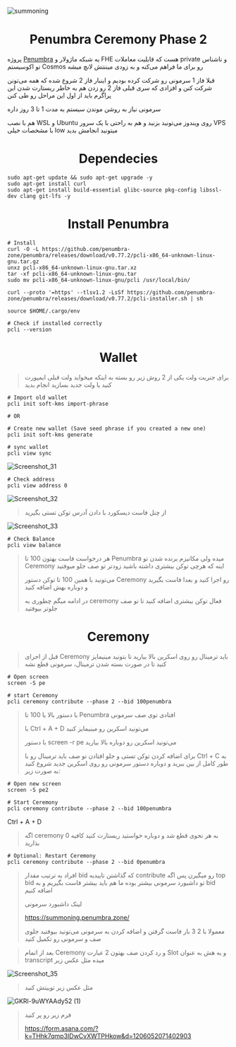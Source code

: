 ![summoning](https://github.com/0xmoei/penumbra-testnet/assets/90371338/b7920ab7-7216-4d76-88b2-7d3715153fc4)

<h1 align="center"> Penumbra Ceremony Phase 2 </h1>

پروژه [Penumbra](https://twitter.com/penumbrazone) یه شبکه ماژولار و FHE هست که قابلیت معاملات private و ناشناس تو اکوسیستم Cosmos رو برای ما فراهم می‌کنه و به زودی میننتش لانچ میشه

قبلا فاز 1 سرمونی رو شرکت کرده بودیم و اینبار فاز 2 شروع شده که همه می‌تونن شرکت کنن و افزادی که سری قبلی فاز 2 رو زدن هم به خاطر ریستارت شدن این پراگرم باید از اول این مراحل رو طی کنن

سرمونی نیاز به روشن موندن سیستم به مدت 1 تا 3 روز داره

هم با نصب WSL و Ubuntu روی ویندوز می‌تونید بزنید و هم به راحتی با یک سرور VPS با مشخصات خیلی low میتونید انجامش بدید

<h1 align="center"> Dependecies </h1>

```console
sudo apt-get update && sudo apt-get upgrade -y 
sudo apt-get install curl 
sudo apt-get install build-essential glibc-source pkg-config libssl-dev clang git-lfs -y
```

<h1 align="center"> Install Penumbra </h1>

```console
# Install
curl -O -L https://github.com/penumbra-zone/penumbra/releases/download/v0.77.2/pcli-x86_64-unknown-linux-gnu.tar.gz
unxz pcli-x86_64-unknown-linux-gnu.tar.xz
tar -xf pcli-x86_64-unknown-linux-gnu.tar
sudo mv pcli-x86_64-unknown-linux-gnu/pcli /usr/local/bin/

curl --proto '=https' --tlsv1.2 -LsSf https://github.com/penumbra-zone/penumbra/releases/download/v0.77.2/pcli-installer.sh | sh

source $HOME/.cargo/env

# Check if installed correctly
pcli --version
```

<h1 align="center"> Wallet </h1>

>  برای جنریت ولت یکی از 2 روش زیر رو بسته به اینکه میخواید ولت قبلی ایمپورت کنید یا ولت جدید بسازید انجام بدید

```console
# Import old wallet
pcli init soft-kms import-phrase

# OR

# Create new wallet (Save seed phrase if you created a new one)
pcli init soft-kms generate
```

```console
# sync wallet
pcli view sync
```
![Screenshot_31](https://github.com/0xmoei/penumbra-testnet/assets/90371338/c51e2457-436e-45f0-b1df-819f1bd5f6c7)

```console
# Check address
pcli view address 0
```
![Screenshot_32](https://github.com/0xmoei/penumbra-testnet/assets/90371338/024ade4d-2f7f-4b4f-8975-933824ce5cad)

> از چنل فاست دیسکورد با دادن آدرس توکن تستی بگیرید

![Screenshot_33](https://github.com/0xmoei/penumbra-testnet/assets/90371338/c330551d-ac66-4fb9-ad95-9937237082de)

```console
# Check Balance
pcli view balance
```

> هر درخواست فاست بهتون 100 تا Penumbra میده ولی مکانیزم برنده شدن تو Ceremony اینه که هرچی توکن بیشتری داشته باشید زودتر تو صف جلو میوفتید
> 
> می‌تونید با همین 100 تا توکن دستور Ceremony رو اجرا کنید و بعدا فاست بگیرید و دوباره بهش اضافه کنید
> 
> در ادامه میگم چطوری به ceremony فعال توکن بیشتری اضافه کنید تا تو صف جلوتر بیوفتید

<h1 align="center"> Ceremony </h1>

> قبل از اجرای Ceremony باید ترمینال رو روی اسکرین بالا بیارید تا بتونید مینیمایز کنید تا در صورت بسته شدن ترمینال، سرمونی قطع نشه
```console
# Open screen
screen -S pe

# start Ceremony
pcli ceremony contribute --phase 2 --bid 100penumbra
```
> با دستور بالا با 100 تا Penumbra افتادی توی صف سرمونی
> 
> با Ctrl + A + D می‌تونید اسکرین رو مینیمایز کنید
> 
> با دستور screen -r pe می‌تونید اسکرین رو دوباره بالا بیارید
> 
> برای اضافه کردن توکن تستی و جلو افتادن تو صف باید ترمینال رو با Ctrl + C به طور کامل از بین ببرید و دوباره دستور سرمونی رو روی اسکرین جدید شروع کنید به صورت زیر:
```console
# Open new screen
screen -S pe2

# Start Ceremony
pcli ceremony contribute --phase 2 --bid 100penumbra
```
Ctrl + A + D

> اگه ceremony به هر نحوی قطع شد و دوباره خواستید ریستارت کنید کافیه 0 بذارید
```console
# Optional: Restart Ceremony
pcli ceremony contribute --phase 2 --bid 0penumbra
```

> افراد به ترتیب مقدار bid که گذاشتن تاییدیه contribute رو میگیرن پس اگه top bid تو داشبورد سرمونی بیشتر بوده ما هم باید بیشتر فاست بگیریم و به bid اضافه کنیم
>
> لینک داشبورد سرمونی 
>
> https://summoning.penumbra.zone/
>
> معمولا با 2 3 بار فاست گرفتن و اضافه کردن به سرمونی می‌تونید بیوفتید جلوی صف و سرمونی رو تکمیل کنید

> بعد از اتمام Ceremony و رد کردن صف بهتون 2 عبارت Slot و یه هش به عنوان transcript میده مثل عکس زیر
> 
![Screenshot_35](https://github.com/0xmoei/penumbra-testnet/assets/90371338/899c22bd-37ca-481a-b283-ea36fc0b4b65)


> مثل عکس زیر توییتش کنید
> 
![GKRl-9uWYAAdy52 (1)](https://github.com/0xmoei/penumbra-testnet/assets/90371338/3d6d2df4-7970-447d-bcf5-f59b8f23fdde)

> فرم زیر رو پر کنید
> 
> https://form.asana.com/?k=THhk7qmp3IDwCvXWTPHkow&d=1206052071402903



